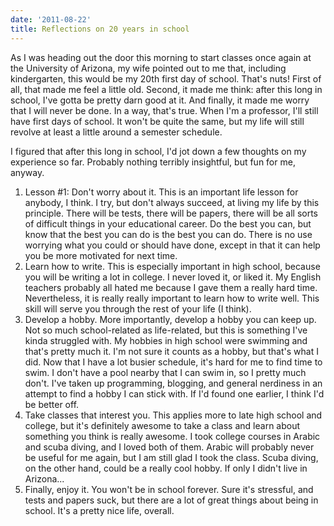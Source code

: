 ```yaml
---
date: '2011-08-22'
title: Reflections on 20 years in school
---
```


<p>As I was heading out the door this morning to start classes once again at the University of Arizona, my wife pointed out to me that, including kindergarten, this would be my 20th first day of school. That's nuts! First of all, that made me feel a little old. Second, it made me think: after this long in school, I've gotta be pretty darn good at it. And finally, it made me worry that I will never be done. In a way, that's true. When I'm a professor, I'll still have first days of school. It won't be quite the same, but my life will still revolve at least a little around a semester schedule.</p>

<p>I figured that after this long in school, I'd jot down a few thoughts on my experience so far. Probably nothing terribly insightful, but fun for me, anyway.</p>

<ol>
<li>Lesson #1: Don't worry about it. This is an important life lesson for anybody, I think. I try, but don't always succeed, at living my life by this principle. There will be tests, there will be papers, there will be all sorts of difficult things in your educational career. Do the best you can, but know that the best you can do is the best you can do. There is no use worrying what you could or should have done, except in that it can help you be more motivated for next time.</li>
<li>Learn how to write. This is especially important in high school, because you will be writing a lot in college. I never loved it, or liked it. My English teachers probably all hated me because I gave them a really hard time. Nevertheless, it is really really important to learn how to write well. This skill will serve you through the rest of your life (I think).</li>
<li>Develop a hobby. More importantly, develop a hobby you can keep up. Not so much school-related as life-related, but this is something I've kinda struggled with. My hobbies in high school were swimming and that's pretty much it. I'm not sure it counts as a hobby, but that's what I did. Now that I have a lot busier schedule, it's hard for me to find time to swim. I don't have a pool nearby that I can swim in, so I pretty much don't. I've taken up programming, blogging, and general nerdiness in an attempt to find a hobby I can stick with. If I'd found one earlier, I think I'd be better off.</li>
<li>Take classes that interest you. This applies more to late high school and college, but it's definitely awesome to take a class and learn about something you think is really awesome. I took college courses in Arabic and scuba diving, and I loved both of them. Arabic will probably never be useful for me again, but I am still glad I took the class. Scuba diving, on the other hand, could be a really cool hobby. If only I didn't live in Arizona...</li>
<li>Finally, enjoy it. You won't be in school forever. Sure it's stressful, and tests and papers suck, but there are a lot of great things about being in school. It's a pretty nice life, overall.</li>
</ol>